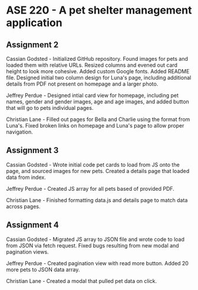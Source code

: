 # ASE 220 - A pet shelter management application


## Assignment 2

Cassian Godsted - Initialized GitHub repository. Found images for pets and loaded them with relative URLs. Resized columns and evened out card height to look more cohesive. Added custom Google fonts. Added README file. Designed initial two column design for Luna's page, including additional details from PDF not present on homepage and a larger photo.

Jeffrey Perdue - Designed intial card view for homepage, including pet names, gender and gender images, age and age images, and added button that will go to pets individual pages.

Christian Lane - Filled out pages for Bella and Charlie using the format from Luna's. Fixed broken links on homepage and Luna's page to allow proper navigation.

## Assignment 3

Cassian Godsted - Wrote initial code pet cards to load from JS onto the page, and sourced images for new pets. Created a details page that loaded data from index.

Jeffrey Perdue - Created JS array for all pets based of provided PDF.

Christian Lane - Finished formatting data.js and details page to match data across pages.

## Assignment 4


Cassian Godsted - Migrated JS array to JSON file and wrote code to load from JSON via fetch request. Fixed bugs resulting from new modal and pagination views.

Jeffrey Perdue - Created pagination view with read more button. Added 20 more pets to JSON data array.

Christian Lane - Created a modal that pulled pet data on click.
